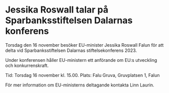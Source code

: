 # Jessika Roswall talar på Sparbanksstiftelsen Dalarnas konferens

Torsdag den 16 november besöker EU-minister Jessika Roswall Falun för att delta vid Sparbanksstiftelsen Dalarnas stiftelsekonferens 2023.

Under konferensen håller EU-ministern ett anförande om EU:s utveckling och konkurrenskraft.

Tid: Torsdag 16 november kl. 15.00.
Plats: Falu Gruva, Gruvplatsen 1, Falun

För mer information om EU-ministerns deltagande kontakta Linn Laurin.
